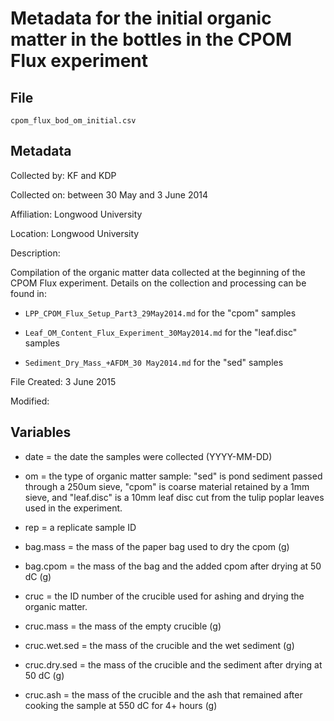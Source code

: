 # Metadata for the initial organic matter in the bottles in the CPOM Flux experiment 

## File

`cpom_flux_bod_om_initial.csv`

## Metadata

Collected by: KF and KDP

Collected on: between 30 May and 3 June 2014 

Affiliation: Longwood University

Location: Longwood University

Description:

Compilation of the organic matter data collected at the beginning of the CPOM Flux experiment.  Details on the collection and processing can be found in:

* `LPP_CPOM_Flux_Setup_Part3_29May2014.md` for the "cpom" samples

* `Leaf_OM_Content_Flux_Experiment_30May2014.md` for the "leaf.disc" samples

* `Sediment_Dry_Mass_+AFDM_30 May2014.md` for the "sed" samples
 
File Created: 3 June 2015

Modified: 

## Variables

* date = the date the samples were collected (YYYY-MM-DD)

* om = the type of organic matter sample: "sed" is pond sediment passed through a 250um sieve, "cpom" is coarse material retained by a 1mm sieve, and "leaf.disc" is a 10mm leaf disc cut from the tulip poplar leaves used in the experiment.

* rep = a replicate sample ID

* bag.mass = the mass of the paper bag used to dry the cpom (g)

* bag.cpom = the mass of the bag and the added cpom after drying at 50 dC (g)

* cruc = the ID number of the crucible used for ashing and drying the organic matter.

* cruc.mass = the mass of the empty crucible (g)

* cruc.wet.sed = the mass of the crucible and the wet sediment (g)

* cruc.dry.sed = the mass of the crucible and the sediment after drying at 50 dC (g)

* cruc.ash = the mass of the crucible and the ash that remained after cooking the sample at 550 dC for 4+ hours (g)

 
